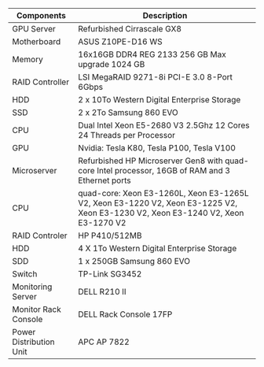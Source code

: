 | Components | Description |
| --- | --- |
| GPU Server | Refurbished Cirrascale GX8 |
| Motherboard | ASUS Z10PE-D16 WS |
| Memory | 16x16GB DDR4 REG 2133 256 GB Max upgrade 1024 GB |
| RAID Controller | LSI MegaRAID 9271-8i PCI-E 3.0 8-Port 6Gbps  |
| HDD | 2 x 10To Western Digital Enterprise Storage  |
| SSD | 2 x 2To Samsung 860 EVO  |
| CPU | Dual Intel Xeon E5-2680 V3 2.5Ghz 12 Cores 24 Threads per Processor |
|GPU| Nvidia: Tesla K80, Tesla P100, Tesla V100 |
| Microserver | Refurbished HP Microserver Gen8 with quad-core Intel processor, 16GB of RAM and 3 Ethernet ports|
| CPU| quad-core: Xeon E3-1260L, Xeon E3-1265L V2, Xeon E3-1220 V2, Xeon E3-1225 V2, Xeon E3-1230 V2, Xeon E3-1240 V2,  Xeon E3-1270 V2|
|RAID Controler | HP P410/512MB |
|HDD | 4 X 1To Western Digital Enterprise Storage |
| SDD | 1 x 250GB  Samsung 860 EVO |
| Switch | TP-Link SG3452|
| Monitoring Server | DELL R210 II |
| Monitor Rack Console | DELL Rack Console 17FP |
| Power Distribution Unit | APC AP 7822  |

